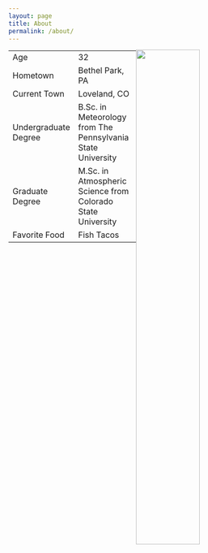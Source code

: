 ```yaml
---
layout: page
title: About
permalink: /about/
---
```

<img style="float: right;" src="{{ site.url }}/assets/me1.jpg" width="50%">

<table style="width:50%">
<colgroup>
<col width="20%" />
<col width="80%" />
</colgroup>
  <tr>
    <td>Age</td>
    <td>32</td>
  </tr>
  <tr>
    <td>Hometown</td>
    <td>Bethel Park, PA</td>
  </tr>
  <tr>
    <td>Current Town</td>
    <td>Loveland, CO</td>
  </tr>
  <tr>
    <td>Undergraduate Degree</td>
    <td>B.Sc. in Meteorology from The Pennsylvania State University</td>
  </tr>
  <tr>
    <td>Graduate Degree</td>
    <td>M.Sc. in Atmospheric Science from Colorado State University</td>
  </tr>
  <tr>
    <td>Favorite Food</td>
    <td>Fish Tacos</td>
  </tr>
</table>
